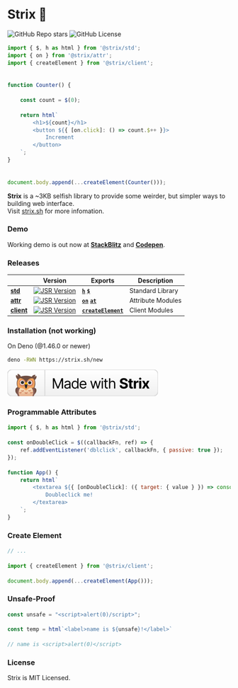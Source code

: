 <h1>Strix 🦉</h1>

![GitHub Repo stars](https://img.shields.io/github/stars/strixhq/strix)
![GitHub License](https://img.shields.io/github/license/strixhq/strix)

<!-- ![npm package minimized gzipped size (select exports)](https://img.shields.io/bundlejs/size/libh) -->

```javascript
import { $, h as html } from '@strix/std';
import { on } from '@strix/attr';
import { createElement } from '@strix/client';


function Counter() {

    const count = $(0);

    return html`
        <h1>${count}</h1>
        <button ${{ [on.click]: () => count.$++ }}>
            Increment
        </button>
    `;
}


document.body.append(...createElement(Counter()));
```

**Strix** is a ~3KB selfish library to provide some weirder, but simpler ways to building web interface.\
Visit [strix.sh](https://strix.sh) for more infomation.

### Demo
Working demo is out now at **[StackBlitz](https://stackblitz.com/edit/web-platform-nqktqc?devToolsHeight=33&file=counter.js)** and **[Codepen](https://codepen.io/ihasq/pen/wvLRzyd?editors=0011)**.

### Releases

|                                                                   | Version                                                                                                                                              | Exports                                                                                                                                                                                   | Description      |
| ----------------------------------------------------------------- | ---------------------------------------------------------------------------------------------------------------------------------------------------- | ----------------------------------------------------------------------------------------------------------------------------------------------------------------------------------------- | ---------------- |
| **[std](https://github.com/ihasq/strix/tree/main/pkg/std)**       | [![JSR Version](https://img.shields.io/jsr/v/%40strix/std?logo=jsr&labelColor=%23083344&color=%23F7DF1E&label=%20)](https://jsr.io/@strix/std)       | **[`h`](https://jsr.io/@strix/std/doc/~/h)** **[`$`](https://jsr.io/@ihasq/esptr/doc/~/$)** | Standard Library |
| **[attr](https://github.com/ihasq/strix/tree/main/pkg/attr)** | [![JSR Version](https://img.shields.io/jsr/v/%40strix/attr?logo=jsr&labelColor=%23083344&color=%23F7DF1E&label=%20)](https://jsr.io/@strix/attr) |**[`on`](https://jsr.io/@strix/attr/doc/~/on)** **[`at`](https://jsr.io/@strix/attr/doc/~/at)** | Attribute Modules |
| **[client](https://github.com/ihasq/strix/tree/main/pkg/client)** | [![JSR Version](https://img.shields.io/jsr/v/%40strix/client?logo=jsr&labelColor=%23083344&color=%23F7DF1E&label=%20)](https://jsr.io/@strix/client) | **[`createElement`](https://jsr.io/@strix/client/doc/~/createElement)**                                                                                                                   | Client Modules   |

### Installation (not working)

On Deno (@1.46.0 or newer)
```sh
deno -RWN https://strix.sh/new
```

![badge](./web/page/badge.svg)

### Programmable Attributes

```javascript
import { $, h as html } from '@strix/std';

const onDoubleClick = $((callbackFn, ref) => {
    ref.addEventListener('dblclick', callbackFn, { passive: true });
});

function App() {
    return html`
        <textarea ${{ [onDoubleClick]: ({ target: { value } }) => console.log(value) }}>
            Doubleclick me!
        </textarea>
    `;
}
```

### Create Element

```javascript
// ...

import { createElement } from '@strix/client';

document.body.append(...createElement(App()));
```

### Unsafe-Proof
```javascript
const unsafe = "<script>alert(0)/script>";

const temp = html`<label>name is ${unsafe}!</label>`

// name is <script>alert(0)</script>
```

<!-- ### Directories

| directory          | about             |
| ------------------ | ----------------- |
| **[mod](./mod)**   | Modules           |
| **[pkg](./pkg)**   | Packages          |
| **[kit](./kit)**   | Developnent Kits  |
| **[web](./web)**   | Publications      |
| **[repl](./repl)** | Playground REPL   |

### Packages

| package                          | about                      | exports                     |
| -------------------------------- | -------------------------- | --------------------------- |
| **[std](./pkg/std)**             | Strix standard library     | `h`, `$`, `on`, `css`, `at` |
| **[write](./pkg/write)**         | Client-side HTML Writer    | `write`                     |
| **[define](./pkg/define)**       | Defining Web Components    | `define`                    |
| **[layout](./pkg/layout)**       | Layout manager             | `layout`                    |
| **[nitro](./pkg/nitro)**         | Design systems             | `nitro`                     |
| **[material3](./pkg/material3)** | Material Design 3 port     | `m3`                        |
| **[md](./pkg/md)**               | Markdown-to-HTML Plugin    | `md`                        |
| **[react](./pkg/react)**         | React compatibility hook   | `React`                     |

### SDK

| project                        | about                      |
| ------------------------------ | -------------------------- |
| **[Trixel](./sdk/trixel)**     | Fullstack Strix Framework  |
| **[Create](./sdk/create)**     | Project template generator |
| **[Analyzer](./sdk/analyzer)** | VSCode analyzer            |

### Modules

| module                      | about                     |
| --------------------------- | ------------------------- |
| **[html](./mod/html.js)**   | HTML template parser      |
| **[attr](./mod/attr.js)**   | Attribute template parser |
| **[event](./mod/event.js)** | Event router              |


#### CDN via ESM.SH

```javascript
import html from 'https://esm.sh/jsr/@strix/html';
```
```javascript
const html = await import('https://esm.sh/jsr/@strix/html');
```

#### Add Packages (for Pros)

```sh
npx jsr run @strix/create
```
```sh
deno add @strix/html
```

### Build From Source

```sh
git clone https://github.com/ihasq/strix
deno task build
```


### Usage

```javascript
import { html, $ } from "@strix/std";
import { on } from "@strix/attr";

function Count() {

    const count = $(0);

    const buttonText = $('Hover me!');

    return html`
        <p>You clicked ${count} times</p>
        <button ${{
            [sel`:hover`]() {
                $[buttonText] = "Click me!"
            },
            [on.click]() {
                $[count]++
            }
        }}>
            ${buttonText}
        </button>
    `;
};

export default Count;
```

```html
<body src="./main.js" onload='
    import("https://strix.sh/write").then(write => write(this, import(this.src)))
'></body>
```

```javascript
function Todo() {

    const todoArray = [];

    const TodoRow = ({ todoContent, swapRow, deleteRow }) => {

        let isEditable = false;
        let isDone = false;

        return () => html`
            <li
                contenteditable=${isEditable? 'plaintext-only' : undefined}
                @input=${async ({ target }) => todoData = (await target).data}
                @blur=${() => isEditable = false}
                *text-decoration=${isDone? 'line-through' : 'none'}
                *font-style=${isDone? 'italic' : 'normal'}
            >
                ${todoContent}
            </li>
            <button @click=${() => isEditable = true}>edit</button>
            <button @click=${() => isDone = true}>done</button>
            <button @click=${() => deleteRow()}>delete</button>
            <button @click=${() => swapRow(1)}>swap above</button>
            <button @click=${() => swapRow(-1)}>swap below</button>
        `
    }

    return html`
        <ul>${todoArray}</ul>
        <input @@keydown.Enter=${({ target }) => {
            const newRow = html.new`
                <div
                    *width=100%
                    @dragover=${({ target }) => {
                    }}
                ></div>
                <${TodoRow} ${{
                    [draggable]: true,
                    todoContent: target.value,
                    swapRow(direction) {
                        const i = todoArray.indexOf(newRow);
                        [todoArray[i], todoArray[i + direction]] = [todoArray[i + direction],todoArray[i]];
                    },
                    deleteRow() {
                        delete todoArray[todoArray.indexOf(newRow)]
                    }
                }} />
            `;
            todoArray.push(newRow);
            target.value = "";
        }} />
    `
}
```

```javascript
function Transition() {

    const colorNum = $(0);

    return html`
        <label ${{
            [css.color]: colorNum.to(0xFFFFFF, 1000, true).into(x => `#${parseInt(x, 16).padStart(6, "0")}`)
        }}>
            Gradient!
        </label>
    `
}
```

```javascript
function Parent() {
    return html`
        ${Child({ someProp: "hi" })}
    `;
}

function Child({ someProp }) {
    return html`
        <label>${someProp}</label>
    `;
}
```

```javascript
const C2DApp = html`
    <canvas ${{
        [on.load]({ target: canvas }) {
            const ctx = canvas.getContext('2d');
            // ...
        }
    }}></canvas>
`;
```

```javascript
import { nitro } from 'https://esm.sh/strix-nitro';
// Nitro Design - The Design System By Strix

function StyleImport() {
    return html`
        <button ${{ nitro }}>I am themed by Nitro Design!</button>
    `;
};
```


```javascript
import { center } from '@strix/layout';

function Centered() {
    return html`
        <div ${{ [center]: true }}>
            I am a centered div!
        </div>
    `
}
```

```javascript
import { react } from 'strix-react';

import * as React from 'react@latest';
import { Button } from '@shadcn/ui/components/ui/button';

react.use(React);

const ReactEmbedded = () => () => html`
    <${Button} ${react}>I am the Button from @shadcn/ui in Strix!</${Button}>
`;
```

```jsx
const withJsxImportSource = () => {
    let count = 0;
    return () => (
        <div>{count}</div>
        <button @click={() => count++}></button>
    );
}
```

```javascript
const primitive = html`<div>Hi</div>`;

const samePrimitive = primitive;
alert(primitive === samePrimitive); // true

const regeneratedPrimitive = primitive.new();
alert(primitive === regeneratedPrimitive); // false

const anotherPrimitive = html`<div>Hi</div>`;
alert(primitive === anotherPrimitive); // false

```

```javascript
html`<input type=text; @input=${({ target: { value } }) => alert(value)} />`
html`<input type=text; @input.target.value=${value => alert(value)} />`
```

```javascript
const animation = async ({ frame }) => {

    let rgbValue = 0;

    for(let i = 0; i < 60; i++) {
        rgbValue++
        await frame(html`
            *background-color=#${rgbValue.toString(16).padStart(6, "0")}
        `);
    }
}

html`<div @click=${animation}>woooaaah</div>`
```

```javascript
const Bidirectional = () => {

    const name = ['JAMES', (newName) => console.log(`Name just changed to ${newName}`)];

    return () => html`
        <input type=text strix.bind=${name} />
        <h1>${name}</h1>
    `
}
```

```javascript

const VCSS = ({ $ }) => {
    return () => html`
        <div *width=100px>
            <div *width=calc(super-width / 2)></div>
        </div>
    `
}
```　-->

### License

Strix is MIT Licensed. 